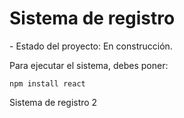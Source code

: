 <h1>Sistema de registro</h1>
- Estado del proyecto: En construcción.


Para ejecutar el sistema, debes poner: 

```npm install react```

Sistema de registro 2
